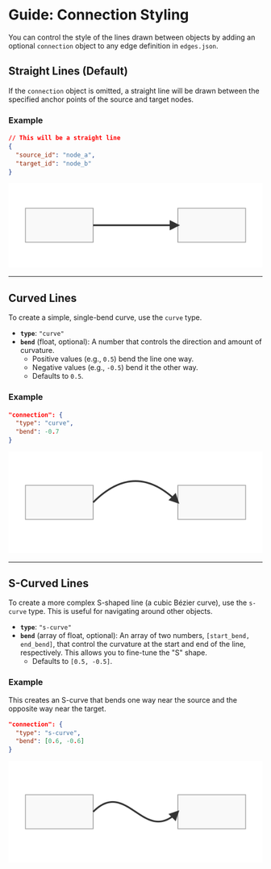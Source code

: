 # Guide: Connection Styling

You can control the style of the lines drawn between objects by adding an optional `connection` object to any edge definition in `edges.json`.

## Straight Lines (Default)

If the `connection` object is omitted, a straight line will be drawn between the specified anchor points of the source and target nodes.

### Example
```json
// This will be a straight line
{
  "source_id": "node_a",
  "target_id": "node_b"
}
```
![Straight Connection Example](../images/connection_straight_example.svg)

---

## Curved Lines

To create a simple, single-bend curve, use the `curve` type.

-   **`type`**: `"curve"`
-   **`bend`** (float, optional): A number that controls the direction and amount of curvature.
    -   Positive values (e.g., `0.5`) bend the line one way.
    -   Negative values (e.g., `-0.5`) bend it the other way.
    -   Defaults to `0.5`.

### Example
```json
"connection": {
  "type": "curve",
  "bend": -0.7
}
```
![Curved Connection Example](../images/connection_curve_example.svg)

---

## S-Curved Lines

To create a more complex S-shaped line (a cubic Bézier curve), use the `s-curve` type. This is useful for navigating around other objects.

-   **`type`**: `"s-curve"`
-   **`bend`** (array of float, optional): An array of two numbers, `[start_bend, end_bend]`, that control the curvature at the start and end of the line, respectively. This allows you to fine-tune the "S" shape.
    -   Defaults to `[0.5, -0.5]`.

### Example

This creates an S-curve that bends one way near the source and the opposite way near the target.

```json
"connection": {
  "type": "s-curve",
  "bend": [0.6, -0.6]
}
```
![S-Curved Connection Example](../images/connection_scurve_example.svg)
